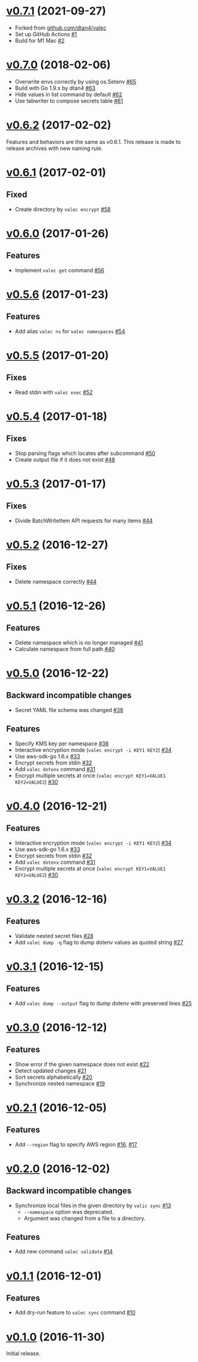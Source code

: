 # [v0.7.1](https://github.com/dtan4/valec/releases/tag/v0.7.1) (2021-09-27)

- Forked from [github.com/dtan4/valec](https://github.com/dtan4/valec)
- Set up GitHub Actions [#1](https://github.com/wantedly/valec/pull/1)
- Build for M1 Mac [#2](https://github.com/wantedly/valec/pull/2)

# [v0.7.0](https://github.com/dtan4/valec/releases/tag/v0.7.0) (2018-02-06)

- Overwrite envs correctly by using os.Setenv [#65](https://github.com/dtan4/valec/pull/65)
- Build with Go 1.9.x by dtan4 [#63](https://github.com/dtan4/valec/pull/63)
- Hide values in list command by default [#62](https://github.com/dtan4/valec/pull/62)
- Use tabwriter to compose secrets table [#61](https://github.com/dtan4/valec/pull/61)

# [v0.6.2](https://github.com/dtan4/valec/releases/tag/v0.6.2) (2017-02-02)

Features and behaviors are the same as v0.6.1.
This release is made to release archives with new naming rule.

# [v0.6.1](https://github.com/dtan4/valec/releases/tag/v0.6.1) (2017-02-01)

## Fixed

- Create directory by `valec encrypt` [#58](https://github.com/dtan4/valec/pull/58)

# [v0.6.0](https://github.com/dtan4/valec/releases/tag/v0.6.0) (2017-01-26)

## Features

- Implement `valec get` command [#56](https://github.com/dtan4/valec/pull/56)

# [v0.5.6](https://github.com/dtan4/valec/releases/tag/v0.5.6) (2017-01-23)

## Features

- Add alias `valec ns` for `valec namespaces` [#54](https://github.com/dtan4/valec/pull/54)

# [v0.5.5](https://github.com/dtan4/valec/releases/tag/v0.5.5) (2017-01-20)

## Fixes

- Read stdin with `valec exec` [#52](https://github.com/dtan4/valec/pull/52)

# [v0.5.4](https://github.com/dtan4/valec/releases/tag/v0.5.4) (2017-01-18)

## Fixes

- Stop parsing flags which locates after subcommand [#50](https://github.com/dtan4/valec/pull/50)
- Create output file if it does not exist [#48](https://github.com/dtan4/valec/pull/48)

# [v0.5.3](https://github.com/dtan4/valec/releases/tag/v0.5.3) (2017-01-17)

## Fixes

- Divide BatchWriteItem API requests for many items [#44](https://github.com/dtan4/valec/pull/46)

# [v0.5.2](https://github.com/dtan4/valec/releases/tag/v0.5.2) (2016-12-27)

## Fixes

- Delete namespace correctly [#44](https://github.com/dtan4/valec/pull/44)

# [v0.5.1](https://github.com/dtan4/valec/releases/tag/v0.5.1) (2016-12-26)

## Features

- Delete namespace which is no longer managed [#41](https://github.com/dtan4/valec/pull/41)
- Calculate namespace from full path [#40](https://github.com/dtan4/valec/pull/40)

# [v0.5.0](https://github.com/dtan4/valec/releases/tag/v0.5.0) (2016-12-22)

## Backward incompatible changes

- Secret YAML file schema was changed [#38](https://github.com/dtan4/valec/pull/38)

## Features

- Specify KMS key per namespace [#38](https://github.com/dtan4/valec/pull/38)
- Interactive encryption mode (`valec encrypt -i KEY1 KEY2`) [#34](https://github.com/dtan4/valec/pull/34)
- Use aws-sdk-go 1.6.x [#33](https://github.com/dtan4/valec/pull/33)
- Encrypt secrets from stdin [#32](https://github.com/dtan4/valec/pull/32)
- Add `valec dotenv` command [#31](https://github.com/dtan4/valec/pull/31)
- Encrypt multiple secrets at once (`valec encrypt KEY1=VALUE1 KEY2=VALUE2`) [#30](https://github.com/dtan4/valec/pull/30)

# [v0.4.0](https://github.com/dtan4/valec/releases/tag/v0.4.0) (2016-12-21)

## Features

- Interactive encryption mode (`valec encrypt -i KEY1 KEY2`) [#34](https://github.com/dtan4/valec/pull/34)
- Use aws-sdk-go 1.6.x [#33](https://github.com/dtan4/valec/pull/33)
- Encrypt secrets from stdin [#32](https://github.com/dtan4/valec/pull/32)
- Add `valec dotenv` command [#31](https://github.com/dtan4/valec/pull/31)
- Encrypt multiple secrets at once (`valec encrypt KEY1=VALUE1 KEY2=VALUE2`) [#30](https://github.com/dtan4/valec/pull/30)

# [v0.3.2](https://github.com/dtan4/valec/releases/tag/v0.3.2) (2016-12-16)

## Features

- Validate nested secret files [#28](https://github.com/dtan4/valec/pull/28)
- Add `valec dump -q` flag to dump dotenv values as quoted string [#27](https://github.com/dtan4/valec/pull/27)

# [v0.3.1](https://github.com/dtan4/valec/releases/tag/v0.3.1) (2016-12-15)

## Features

- Add `valec dump --output` flag to dump dotenv with preserved lines [#25](https://github.com/dtan4/valec/pull/25)

# [v0.3.0](https://github.com/dtan4/valec/releases/tag/v0.3.0) (2016-12-12)

## Features

- Show error if the given namespace does not exist [#22](https://github.com/dtan4/valec/pull/22)
- Detect updated changes [#21](https://github.com/dtan4/valec/pull/21)
- Sort secrets alphabetically [#20](https://github.com/dtan4/valec/pull/20)
- Synchronize nested namespace [#19](https://github.com/dtan4/valec/pull/19)

# [v0.2.1](https://github.com/dtan4/valec/releases/tag/v0.2.1) (2016-12-05)

## Features

- Add `--region` flag to specify AWS region [#16](https://github.com/dtan4/valec/pull/16), [#17](https://github.com/dtan4/valec/pull/17)

# [v0.2.0](https://github.com/dtan4/valec/releases/tag/v0.2.0) (2016-12-02)

## Backward incompatible changes

- Synchronize local files in the given directory by `valic sync` [#13](https://github.com/dtan4/valec/pull/13)
  - `--namespace` option was deprecated.
  - Argument was changed from a file to a directory.

## Features

- Add new command `valec validate` [#14](https://github.com/dtan4/valec/pull/14)

# [v0.1.1](https://github.com/dtan4/valec/releases/tag/v0.1.1) (2016-12-01)

## Features

- Add dry-run feature to `valec sync` command [#10](https://github.com/dtan4/valec/pull/10)

# [v0.1.0](https://github.com/dtan4/valec/releases/tag/v0.1.0) (2016-11-30)

Initial release.
